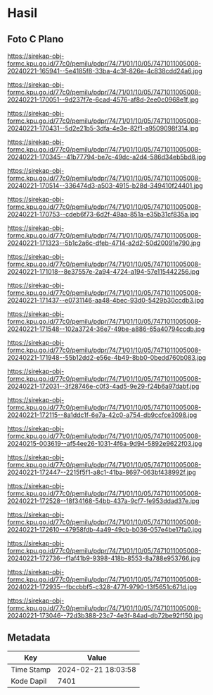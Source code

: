 # Hasil

## Foto C Plano

https://sirekap-obj-formc.kpu.go.id/77c0/pemilu/pdpr/74/71/01/10/05/7471011005008-20240221-165941--5e4185f8-33ba-4c3f-826e-4c838cdd24a6.jpg

https://sirekap-obj-formc.kpu.go.id/77c0/pemilu/pdpr/74/71/01/10/05/7471011005008-20240221-170051--9d237f7e-6cad-4576-af8d-2ee0c0968e1f.jpg

https://sirekap-obj-formc.kpu.go.id/77c0/pemilu/pdpr/74/71/01/10/05/7471011005008-20240221-170431--5d2e21b5-3dfa-4e3e-82f1-a9509098f314.jpg

https://sirekap-obj-formc.kpu.go.id/77c0/pemilu/pdpr/74/71/01/10/05/7471011005008-20240221-170345--41b77794-be7c-49dc-a2d4-586d34eb5bd8.jpg

https://sirekap-obj-formc.kpu.go.id/77c0/pemilu/pdpr/74/71/01/10/05/7471011005008-20240221-170514--336474d3-a503-4915-b28d-349410f24401.jpg

https://sirekap-obj-formc.kpu.go.id/77c0/pemilu/pdpr/74/71/01/10/05/7471011005008-20240221-170753--cdeb6f73-6d2f-49aa-851a-e35b31cf835a.jpg

https://sirekap-obj-formc.kpu.go.id/77c0/pemilu/pdpr/74/71/01/10/05/7471011005008-20240221-171323--5b1c2a6c-dfeb-4714-a2d2-50d20091e790.jpg

https://sirekap-obj-formc.kpu.go.id/77c0/pemilu/pdpr/74/71/01/10/05/7471011005008-20240221-171018--8e37557e-2a94-4724-a194-57e115442256.jpg

https://sirekap-obj-formc.kpu.go.id/77c0/pemilu/pdpr/74/71/01/10/05/7471011005008-20240221-171437--e0731146-aa48-4bec-93d0-5429b30ccdb3.jpg

https://sirekap-obj-formc.kpu.go.id/77c0/pemilu/pdpr/74/71/01/10/05/7471011005008-20240221-171548--102a3724-36e7-49be-a886-65a40794ccdb.jpg

https://sirekap-obj-formc.kpu.go.id/77c0/pemilu/pdpr/74/71/01/10/05/7471011005008-20240221-171948--55b12dd2-e56e-4b49-8bb0-0bedd760b083.jpg

https://sirekap-obj-formc.kpu.go.id/77c0/pemilu/pdpr/74/71/01/10/05/7471011005008-20240221-172031--3f28746e-c0f3-4ad5-9e29-f24b6a97dabf.jpg

https://sirekap-obj-formc.kpu.go.id/77c0/pemilu/pdpr/74/71/01/10/05/7471011005008-20240221-172115--8a1ddc1f-6e7a-42c0-a754-db9ccfce3098.jpg

https://sirekap-obj-formc.kpu.go.id/77c0/pemilu/pdpr/74/71/01/10/05/7471011005008-20240215-003619--af54ee26-1031-4f6a-9d94-5892e9622f03.jpg

https://sirekap-obj-formc.kpu.go.id/77c0/pemilu/pdpr/74/71/01/10/05/7471011005008-20240221-172447--2215f5f1-a8c1-41ba-8697-063bf438992f.jpg

https://sirekap-obj-formc.kpu.go.id/77c0/pemilu/pdpr/74/71/01/10/05/7471011005008-20240221-172528--18f34168-54bb-437a-9cf7-fe953ddad37e.jpg

https://sirekap-obj-formc.kpu.go.id/77c0/pemilu/pdpr/74/71/01/10/05/7471011005008-20240221-172610--47958fdb-4a49-49cb-b036-057e4be17fa0.jpg

https://sirekap-obj-formc.kpu.go.id/77c0/pemilu/pdpr/74/71/01/10/05/7471011005008-20240221-172736--f1af41b9-9398-418b-8553-8a788e953766.jpg

https://sirekap-obj-formc.kpu.go.id/77c0/pemilu/pdpr/74/71/01/10/05/7471011005008-20240221-172935--fbccbbf5-c328-477f-9790-13f5651c671d.jpg

https://sirekap-obj-formc.kpu.go.id/77c0/pemilu/pdpr/74/71/01/10/05/7471011005008-20240221-173046--72d3b388-23c7-4e3f-84ad-db72be92f150.jpg


## Metadata

| Key        | Value               |
| ---------- | ------------------- |
| Time Stamp | 2024-02-21 18:03:58 |
| Kode Dapil | 7401                |




